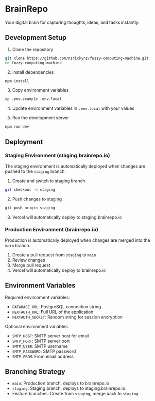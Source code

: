 # BrainRepo

Your digital brain for capturing thoughts, ideas, and tasks instantly.

## Development Setup

1. Clone the repository
```bash
git clone https://github.com/nzrickynz/fuzzy-computing-machine.git
cd fuzzy-computing-machine
```

2. Install dependencies
```bash
npm install
```

3. Copy environment variables
```bash
cp .env.example .env.local
```

4. Update environment variables in `.env.local` with your values

5. Run the development server
```bash
npm run dev
```

## Deployment

### Staging Environment (staging.brainrepo.io)

The staging environment is automatically deployed when changes are pushed to the `staging` branch.

1. Create and switch to staging branch
```bash
git checkout -b staging
```

2. Push changes to staging
```bash
git push origin staging
```

3. Vercel will automatically deploy to staging.brainrepo.io

### Production Environment (brainrepo.io)

Production is automatically deployed when changes are merged into the `main` branch.

1. Create a pull request from `staging` to `main`
2. Review changes
3. Merge pull request
4. Vercel will automatically deploy to brainrepo.io

## Environment Variables

Required environment variables:

- `DATABASE_URL`: PostgreSQL connection string
- `NEXTAUTH_URL`: Full URL of the application
- `NEXTAUTH_SECRET`: Random string for session encryption

Optional environment variables:

- `SMTP_HOST`: SMTP server host for email
- `SMTP_PORT`: SMTP server port
- `SMTP_USER`: SMTP username
- `SMTP_PASSWORD`: SMTP password
- `SMTP_FROM`: From email address

## Branching Strategy

- `main`: Production branch, deploys to brainrepo.io
- `staging`: Staging branch, deploys to staging.brainrepo.io
- Feature branches: Create from `staging`, merge back to `staging`
